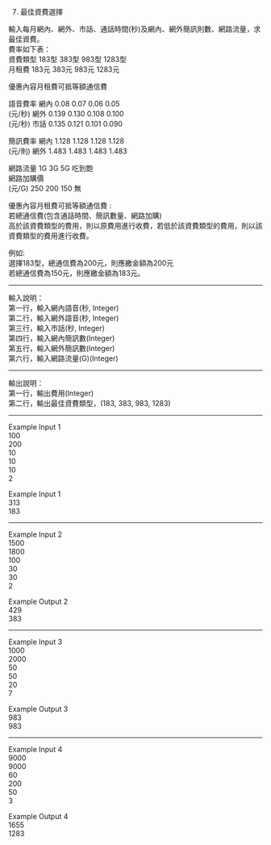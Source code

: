 7. 最佳資費選擇

輸入每月網內、網外、市話、通話時間(秒)及網內、網外簡訊則數、網路流量，求最佳資費。  
費率如下表：  
資費類型 183型 383型 983型 1283型  
月租費 183元 383元 983元 1283元  

優惠內容月租費可抵等額通信費  

語音費率 網內 0.08 0.07 0.06 0.05  
(元/秒) 網外 0.139 0.130 0.108 0.100  
(元/秒) 市話 0.135 0.121 0.101 0.090  

簡訊費率 網內 1.128 1.128 1.128 1.128  
(元/則) 網外 1.483 1.483 1.483 1.483  

網路流量 1G 3G 5G 吃到飽  
網路加購價  
(元/G) 250 200 150 無  

優惠內容月租費可抵等額通信費 :  
若總通信費(包含通話時間、簡訊數量、網路加購)  
高於該資費類型的費用，則以原費用進行收費，若低於該資費類型的費用，則以該資費類型的費用進行收費。  

例如:  
選擇183型，總通信費為200元，則應繳金額為200元  
若總通信費為150元，則應繳金額為183元。  

---------------------------------------------------

輸入說明：  
第一行，輸入網內語音(秒, Integer)  
第二行，輸入網外語音(秒, Integer)  
第三行，輸入市話(秒, Integer)  
第四行，輸入網內簡訊數(Integer)  
第五行，輸入網外簡訊數(Integer)  
第六行，輸入網路流量(G)(Integer)  

---------------------------------------------------

輸出說明：  
第一行，輸出費用(Integer)  
第二行，輸出最佳資費類型，(183, 383, 983, 1283)  

---------------------------------------------------

Example Input 1  
100  
200  
10  
10  
10  
2  

Example Input 1  
313  
183  

---------------

Example Input 2  
1500  
1800  
100  
30  
30  
2  

Example Output 2  
429  
383  

---------------

Example Input 3  
1000  
2000  
50  
50  
20  
7  

Example Output 3  
983  
983  

---------------

Example Input 4  
9000  
9000  
60  
200  
50  
3  

Example Output 4  
1655  
1283  
